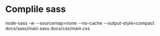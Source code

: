 
# Complile sass
node-sass -w --sourcemap=none --no-cache --output-style=compact docs/sass/main.sass docs/css/main.css